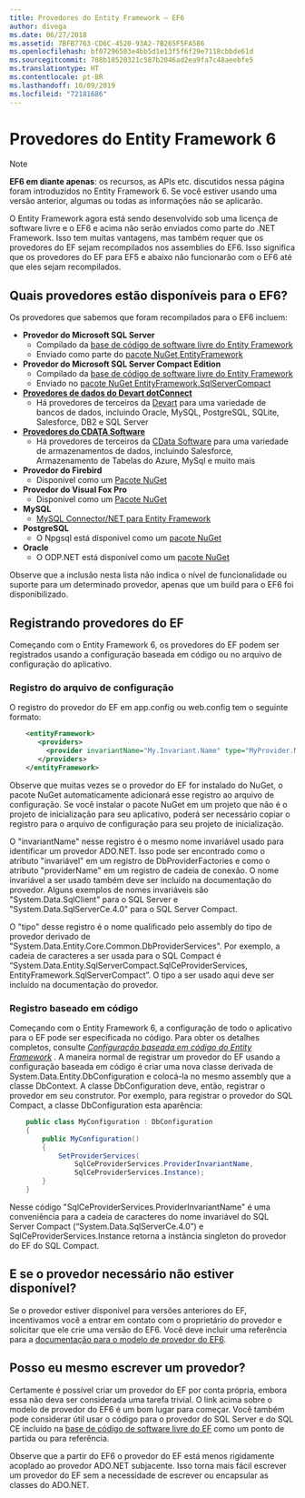 ```yaml
---
title: Provedores do Entity Framework – EF6
author: divega
ms.date: 06/27/2018
ms.assetid: 7BFB7763-CD6C-4520-93A2-7B265F5FA586
ms.openlocfilehash: bf07296503e4bb5d1e13f5f6f29e7118cbbde61d
ms.sourcegitcommit: 708b18520321c587b2046ad2ea9fa7c48aeebfe5
ms.translationtype: HT
ms.contentlocale: pt-BR
ms.lasthandoff: 10/09/2019
ms.locfileid: "72181686"
---
```

# <a name="entity-framework-6-providers"></a>Provedores do Entity Framework 6
> [!NOTE]
> **EF6 em diante apenas**: os recursos, as APIs etc. discutidos nessa página foram introduzidos no Entity Framework 6. Se você estiver usando uma versão anterior, algumas ou todas as informações não se aplicarão.

O Entity Framework agora está sendo desenvolvido sob uma licença de software livre e o EF6 e acima não serão enviados como parte do .NET Framework. Isso tem muitas vantagens, mas também requer que os provedores do EF sejam recompilados nos assemblies do EF6. Isso significa que os provedores do EF para EF5 e abaixo não funcionarão com o EF6 até que eles sejam recompilados.

## <a name="which-providers-are-available-for-ef6"></a>Quais provedores estão disponíveis para o EF6?

Os provedores que sabemos que foram recompilados para o EF6 incluem:

*   **Provedor do Microsoft SQL Server**
    *   Compilado da [base de código de software livre do Entity Framework](https://github.com/aspnet/EntityFramework6)
    *   Enviado como parte do [pacote NuGet EntityFramework](https://nuget.org/packages/EntityFramework)
*   **Provedor do Microsoft SQL Server Compact Edition**
    *   Compilado da [base de código de software livre do Entity Framework](https://github.com/aspnet/EntityFramework6)
    *   Enviado no [pacote NuGet EntityFramework.SqlServerCompact](https://nuget.org/packages/EntityFramework.SqlServerCompact)
*   [**Provedores de dados do Devart dotConnect**](https://www.devart.com/dotconnect/)
    *   Há provedores de terceiros da [Devart](https://www.devart.com/) para uma variedade de bancos de dados, incluindo Oracle, MySQL, PostgreSQL, SQLite, Salesforce, DB2 e SQL Server
*   [**Provedores do CDATA Software**](https://www.cdata.com/ado/)
    *   Há provedores de terceiros da [CData Software](https://www.cdata.com/ado/) para uma variedade de armazenamentos de dados, incluindo Salesforce, Armazenamento de Tabelas do Azure, MySql e muito mais
*   **Provedor do Firebird**
    *   Disponível como um [Pacote NuGet](https://www.nuget.org/packages/EntityFramework.Firebird/)
*   **Provedor do Visual Fox Pro**
    *   Disponível como um [Pacote NuGet](https://www.nuget.org/packages/VFPEntityFrameworkProvider2/)
*   **MySQL**
    *   [MySQL Connector/NET para Entity Framework](https://dev.mysql.com/doc/connector-net/en/connector-net-entityframework60.html)
*   **PostgreSQL**
    *   O Npgsql está disponível como um [pacote NuGet](https://www.nuget.org/packages/EntityFramework6.Npgsql/)
*   **Oracle**
    *   O ODP.NET está disponível como um [pacote NuGet](https://www.nuget.org/packages/Oracle.ManagedDataAccess.EntityFramework/)

Observe que a inclusão nesta lista não indica o nível de funcionalidade ou suporte para um determinado provedor, apenas que um build para o EF6 foi disponibilizado.

## <a name="registering-ef-providers"></a>Registrando provedores do EF

Começando com o Entity Framework 6, os provedores do EF podem ser registrados usando a configuração baseada em código ou no arquivo de configuração do aplicativo.

### <a name="config-file-registration"></a>Registro do arquivo de configuração

O registro do provedor do EF em app.config ou web.config tem o seguinte formato:


``` xml
    <entityFramework>
       <providers>
         <provider invariantName="My.Invariant.Name" type="MyProvider.MyProviderServices, MyAssembly" />
       </providers>
    </entityFramework>
```

Observe que muitas vezes se o provedor do EF for instalado do NuGet, o pacote NuGet automaticamente adicionará esse registro ao arquivo de configuração. Se você instalar o pacote NuGet em um projeto que não é o projeto de inicialização para seu aplicativo, poderá ser necessário copiar o registro para o arquivo de configuração para seu projeto de inicialização.

O "invariantName" nesse registro é o mesmo nome invariável usado para identificar um provedor ADO.NET. Isso pode ser encontrado como o atributo "invariável" em um registro de DbProviderFactories e como o atributo "providerName" em um registro de cadeia de conexão. O nome invariável a ser usado também deve ser incluído na documentação do provedor. Alguns exemplos de nomes invariáveis são "System.Data.SqlClient" para o SQL Server e "System.Data.SqlServerCe.4.0" para o SQL Server Compact.

O "tipo" desse registro é o nome qualificado pelo assembly do tipo de provedor derivado de "System.Data.Entity.Core.Common.DbProviderServices". Por exemplo, a cadeia de caracteres a ser usada para o SQL Compact é “System.Data.Entity.SqlServerCompact.SqlCeProviderServices, EntityFramework.SqlServerCompact”. O tipo a ser usado aqui deve ser incluído na documentação do provedor.

### <a name="code-based-registration"></a>Registro baseado em código

Começando com o Entity Framework 6, a configuração de todo o aplicativo para o EF pode ser especificada no código. Para obter os detalhes completos, consulte _[Configuração baseada em código do Entity Framework](https://msdn.microsoft.com/data/jj680699)_ . A maneira normal de registrar um provedor do EF usando a configuração baseada em código é criar uma nova classe derivada de System.Data.Entity.DbConfiguration e colocá-la no mesmo assembly que a classe DbContext. A classe DbConfiguration deve, então, registrar o provedor em seu construtor. Por exemplo, para registrar o provedor do SQL Compact, a classe DbConfiguration esta aparência:

``` csharp
    public class MyConfiguration : DbConfiguration
    {
        public MyConfiguration()
        {
            SetProviderServices(
                SqlCeProviderServices.ProviderInvariantName,
                SqlCeProviderServices.Instance);
        }
    }
```

Nesse código "SqlCeProviderServices.ProviderInvariantName" é uma conveniência para a cadeia de caracteres do nome invariável do SQL Server Compact (“System.Data.SqlServerCe.4.0”) e SqlCeProviderServices.Instance retorna a instância singleton do provedor do EF do SQL Compact.

## <a name="what-if-the-provider-i-need-isnt-available"></a>E se o provedor necessário não estiver disponível?

Se o provedor estiver disponível para versões anteriores do EF, incentivamos você a entrar em contato com o proprietário do provedor e solicitar que ele crie uma versão do EF6. Você deve incluir uma referência para a [documentação para o modelo de provedor do EF6](~/ef6/fundamentals/providers/provider-model.md).

## <a name="can-i-write-a-provider-myself"></a>Posso eu mesmo escrever um provedor?

Certamente é possível criar um provedor do EF por conta própria, embora essa não deva ser considerada uma tarefa trivial. O link acima sobre o modelo de provedor do EF6 é um bom lugar para começar. Você também pode considerar útil usar o código para o provedor do SQL Server e do SQL CE incluído na [base de código de software livre do EF](https://github.com/aspnet/EntityFramework6) como um ponto de partida ou para referência.

Observe que a partir do EF6 o provedor do EF está menos rigidamente acoplado ao provedor ADO.NET subjacente. Isso torna mais fácil escrever um provedor do EF sem a necessidade de escrever ou encapsular as classes do ADO.NET.

